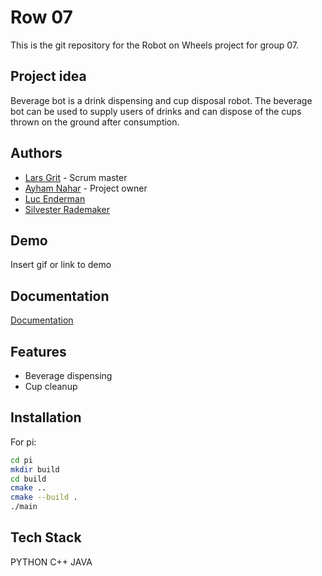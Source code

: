 
# Row 07

This is the git repository for the Robot on Wheels project for group 07.


## Project idea

Beverage bot is a drink dispensing and cup disposal robot. The beverage bot can be used to supply users of drinks and can dispose of the cups thrown on the ground after consumption.


## Authors

- [Lars Grit](https://gitlab.fdmci.hva.nl/gritla) - Scrum master
- [Ayham Nahar](https://gitlab.fdmci.hva.nl/nahara) - Project owner
- [Luc Enderman](https://gitlab.fdmci.hva.nl/enderml)
- [Silvester Rademaker](https://gitlab.fdmci.hva.nl/rademas1)


## Demo

Insert gif or link to demo


## Documentation

[Documentation](/docs/index.md)


## Features

- Beverage dispensing
- Cup cleanup


## Installation

For pi:
```bash
cd pi
mkdir build
cd build
cmake ..
cmake --build .
./main
```
## Tech Stack

PYTHON
C++
JAVA
